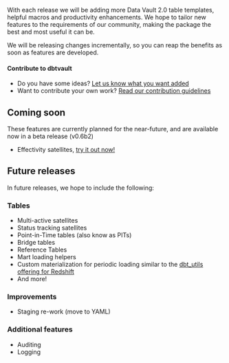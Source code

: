 With each release we will be adding more Data Vault 2.0 table templates, helpful macros and productivity enhancements.
We hope to tailor new features to the requirements of our community, making the package 
the best and most useful it can be.

We will be releasing changes incrementally, so you can reap the benefits as soon as features are developed.

#### Contribute to dbtvault

- Do you have some ideas? [Let us know what you want added](https://github.com/Datavault-UK/dbtvault/issues)
- Want to contribute your own work? [Read our contribution guidelines](https://github.com/Datavault-UK/dbtvault/blob/master/CONTRIBUTING.md)

## Coming soon

These features are currently planned for the near-future, 
and are available now in a beta release (v0.6b2)

- Effectivity satellites, [try it out now!](changelog/changelog_beta.md)

## Future releases

In future releases, we hope to include the following:

### Tables

- Multi-active satellites
- Status tracking satellites
- Point-in-Time tables (also know as PITs)
- Bridge tables
- Reference Tables
- Mart loading helpers
- Custom materialization for periodic loading similar to the 
[dbt_utils offering for Redshift](https://github.com/fishtown-analytics/dbt-utils/blob/master/README.md#insert_by_period-source)
- And more!

### Improvements

- Staging re-work (move to YAML)

### Additional features

- Auditing 
- Logging

